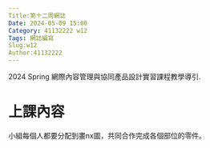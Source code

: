 ```yaml
---
Title:第十二周網誌
Date: 2024-05-09 15:00
Category: 41132222 w12
Tags: 網誌編寫
Slug:w12 
Author:41132222
---
```


2024 Spring 網際內容管理與協同產品設計實習課程教學導引.

<!-- PELICAN_END_SUMMARY -->
# 上課內容
小組每個人都要分配到畫nx圖，共同合作完成各個部位的零件。